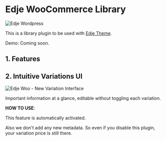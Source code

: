 # Edje WooCommerce Library

![Edje Wordpress](https://raw.github.com/hrsetyono/cdn/master/edje-wp-library/logo.jpg)

This is a library plugin to be used with [Edje Theme](https://github.com/hrsetyono/edje-wp-theme).

Demo: Coming soon.

## 1. Features



## 2. Intuitive Variations UI

![Edje Woo - New Variation Interface](https://raw.github.com/hrsetyono/cdn/master/edje-wc-library/variation.jpg)

Important information at a glance, editable without toggling each variation.

**HOW TO USE**:

This feature is automatically activated.

Also we don't add any new metadata. So even if you disable this plugin, your variation price is still there.


